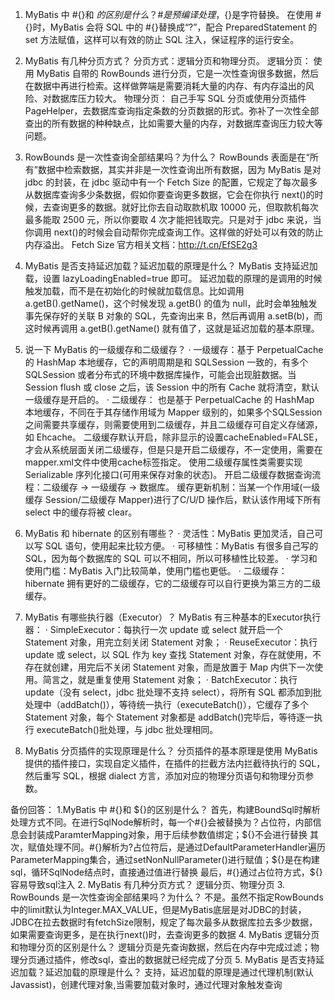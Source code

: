 1. MyBatis 中 #{}和 ${}的区别是什么？
\#{}是预编译处理，${}是字符替换。 在使用 #{}时，MyBatis 会将 SQL 中的 #{}替换成“?”，配合 PreparedStatement 的 set 方法赋值，这样可以有效的防止 SQL 注入，保证程序的运行安全。

2. MyBatis 有几种分页方式？
分页方式：逻辑分页和物理分页。
逻辑分页： 使用 MyBatis 自带的 RowBounds 进行分页，它是一次性查询很多数据，然后在数据中再进行检索。这样做弊端是需要消耗大量的内存、有内存溢出的风险、对数据库压力较大。
物理分页： 自己手写 SQL 分页或使用分页插件 PageHelper，去数据库查询指定条数的分页数据的形式。弥补了一次性全部查出的所有数据的种种缺点，比如需要大量的内存，对数据库查询压力较大等问题。

3. RowBounds 是一次性查询全部结果吗？为什么？
RowBounds 表面是在“所有”数据中检索数据，其实并非是一次性查询出所有数据，因为 MyBatis 是对 jdbc 的封装，在 jdbc 驱动中有一个 Fetch Size 的配置，它规定了每次最多从数据库查询多少条数据，假如你要查询更多数据，它会在你执行 next()的时候，去查询更多的数据。就好比你去自动取款机取 10000 元，但取款机每次最多能取 2500 元，所以你要取 4 次才能把钱取完。只是对于 jdbc 来说，当你调用 next()的时候会自动帮你完成查询工作。这样做的好处可以有效的防止内存溢出。
Fetch Size 官方相关文档：http://t.cn/EfSE2g3

5. MyBatis 是否支持延迟加载？延迟加载的原理是什么？
MyBatis 支持延迟加载，设置 lazyLoadingEnabled=true 即可。
延迟加载的原理的是调用的时候触发加载，而不是在初始化的时候就加载信息。比如调用 a.getB().getName()，这个时候发现 a.getB() 的值为 null，此时会单独触发事先保存好的关联 B 对象的 SQL，先查询出来 B，然后再调用 a.setB(b)，而这时候再调用 a.getB().getName() 就有值了，这就是延迟加载的基本原理。

6. 说一下 MyBatis 的一级缓存和二级缓存？
· 一级缓存：基于 PerpetualCache 的 HashMap 本地缓存，它的声明周期是和 SQLSession 一致的，有多个 SQLSession 或者分布式的环境中数据库操作，可能会出现脏数据。当 Session flush 或 close 之后，该 Session 中的所有 Cache 就将清空，默认一级缓存是开启的。
· 二级缓存：
    也是基于 PerpetualCache 的 HashMap 本地缓存，不同在于其存储作用域为 Mapper 级别的，如果多个SQLSession之间需要共享缓存，则需要使用到二级缓存，并且二级缓存可自定义存储源，如 Ehcache。
    二级缓存默认开启，除非显示的设置cacheEnabled=FALSE，才会从系统层面关闭二级缓存，但是只是开启二级缓存，不一定使用，需要在mapper.xml文件中使用cache标签指定。
    使用二级缓存属性类需要实现 Serializable 序列化接口(可用来保存对象的状态)。
开启二级缓存数据查询流程：二级缓存 -> 一级缓存 -> 数据库。
缓存更新机制：当某一个作用域(一级缓存 Session/二级缓存 Mapper)进行了C/U/D 操作后，默认该作用域下所有 select 中的缓存将被 clear。

7. MyBatis 和 hibernate 的区别有哪些？
· 灵活性：MyBatis 更加灵活，自己可以写 SQL 语句，使用起来比较方便。
· 可移植性：MyBatis 有很多自己写的 SQL，因为每个数据库的 SQL 可以不相同，所以可移植性比较差。
· 学习和使用门槛：MyBatis 入门比较简单，使用门槛也更低。
· 二级缓存：hibernate 拥有更好的二级缓存，它的二级缓存可以自行更换为第三方的二级缓存。

8. MyBatis 有哪些执行器（Executor）？
MyBatis 有三种基本的Executor执行器：
· SimpleExecutor：每执行一次 update 或 select 就开启一个 Statement 对象，用完立刻关闭 Statement 对象；
· ReuseExecutor：执行 update 或 select，以 SQL 作为 key 查找 Statement 对象，存在就使用，不存在就创建，用完后不关闭 Statement 对象，而是放置于 Map 内供下一次使用。简言之，就是重复使用 Statement 对象；
· BatchExecutor：执行 update（没有 select，jdbc 批处理不支持 select），将所有 SQL 都添加到批处理中（addBatch()），等待统一执行（executeBatch()），它缓存了多个 Statement 对象，每个 Statement 对象都是 addBatch()完毕后，等待逐一执行 executeBatch()批处理，与 jdbc 批处理相同。

9. MyBatis 分页插件的实现原理是什么？
分页插件的基本原理是使用 MyBatis 提供的插件接口，实现自定义插件，在插件的拦截方法内拦截待执行的 SQL，然后重写 SQL，根据 dialect 方言，添加对应的物理分页语句和物理分页参数。

备份回答：
1.MyBatis 中 #{}和 ${}的区别是什么？
首先，构建BoundSql时解析处理方式不同。在进行SqlNode解析时，每一个#{}会被替换为？占位符，内部信息会封装成ParamterMapping对象，用于后续参数值绑定；${}不会进行替换
其次，赋值处理不同。#{}解析为?占位符后，是通过DefaultParameterHandler遍历ParameterMapping集合，通过setNonNullParameter()进行赋值；${}是在构建sql，循环SqlNode结点时，直接通过值进行替换
最后，#{}通过占位符方式，${}容易导致sql注入
2. MyBatis 有几种分页方式？
逻辑分页、物理分页
3. RowBounds 是一次性查询全部结果吗？为什么？
不是。虽然不指定RowBounds中的limit默认为Integer.MAX_VALUE，但是MyBatis底层是对JDBC的封装，JDBC在拉去数据时有fetchSize限制，规定了每次最多从数据库拉去多少数据，如果需要查询更多，是在执行next()时，去查询更多的数据
4. MyBatis 逻辑分页和物理分页的区别是什么？
逻辑分页是先查询数据，然后在内存中完成过滤；物理分页通过插件，修改sql，查出的数据就已经完成了分页
5. MyBatis 是否支持延迟加载？延迟加载的原理是什么？
支持，延迟加载的原理是通过代理机制(默认Javassist)，创建代理对象,当需要加载对象时，通过代理对象触发查询